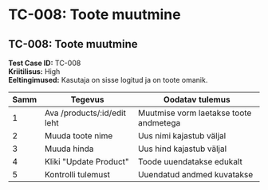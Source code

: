 # TC-008: Toote muutmine

## TC-008: Toote muutmine
**Test Case ID:** TC-008  
**Kriitilisus:** High  
**Eeltingimused:** Kasutaja on sisse logitud ja on toote omanik.

| Samm | Tegevus | Oodatav tulemus |
|------|---------|-----------------|
| 1 | Ava /products/:id/edit leht | Muutmise vorm laetakse toote andmetega |
| 2 | Muuda toote nime | Uus nimi kajastub väljal |
| 3 | Muuda hinda | Uus hind kajastub väljal |
| 4 | Kliki "Update Product" | Toode uuendatakse edukalt |
| 5 | Kontrolli tulemust | Uuendatud andmed kuvatakse |
